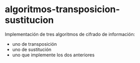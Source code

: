# algoritmos-transposicion-sustitucion
Implementación de tres algoritmos de cifrado de información: 
* uno de transposición
* uno de sustitución
* uno que implemente los dos anteriores
